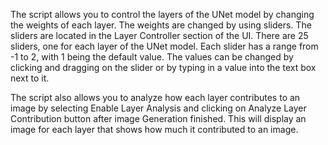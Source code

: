 The script allows you to control the layers of the UNet model by changing the weights of each layer. The weights are changed by using sliders. The sliders are located in the Layer Controller section of the UI. There are 25 sliders, one for each layer of the UNet model. Each slider has a range from -1 to 2, with 1 being the default value. The values can be changed by clicking and dragging on the slider or by typing in a value into the text box next to it.

The script also allows you to analyze how each layer contributes to an image by selecting Enable Layer Analysis and clicking on Analyze Layer Contribution button after image Generation finished. This will display an image for each layer that shows how much it contributed to an image.
